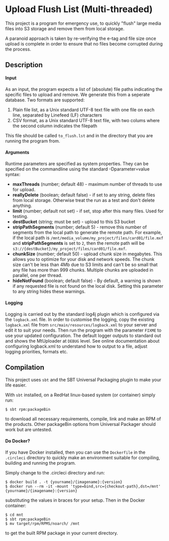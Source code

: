 Upload Flush List (Multi-threaded)
====

This project is a program for emergency use, to quickly "flush" large media files
into S3 storage and remove them from local storage.

A paranoid approach is taken by re-verifying the e-tag and file size once upload
is complete in order to ensure that no files become corrupted during the process.

Description
---

#### Input
As an input, the program expects a list of (absolute) file paths indicating the
specific files to upload and remove.  We generate this from a seperate database.
Two formats are supported:

1. Plain file list, as a Unix standard UTF-8 text file with one file on each line,
separated by Linefeed (LF) characters
2. CSV format, as a Unix standard UTF-8 text file, with two colums where the second
column indicates the filepath

This file should be called `to_flush.lst` and in the directory that you are running the program from.

#### Arguments
Runtime parameters are specified as system properties.  They can be specified on the
commandline using the standard -Dparameter=value syntax:

- **maxThreads** (number; default 48) - maximum number of threads to use for upload.
- **reallyDelete** (boolean; default false) - if set to any string, delete files from local storage.
Otherwise treat the run as a test and don't delete anything.
- **limit** (number; default not set) - if set, stop after this many files. Used for testing.
- **destBucket** (string; must be set) - upload to this S3 bucket
- **stripPathSegments** (number; default 5) - remove this number of segments from the local path to generate
the remote path.  For example, if the local path is `/mnt/media_volume/my_project/files/card01/file.mxf` and
**stripPathSegments** is set to `2`, then the remote path will be
 `s3://{destBucket}/my_project/files/card01/file.mxf`.
- **chunkSize** (number; default 50) - upload chunk size in megabytes.  This allows you to optimize for your
disk and network speeds.  The chunk size can't be less than 4Mb due to S3 limits
and can't be so small that any file has more than 999 chunks.
Multiple chunks are uploaded in parallel, one per thread.
- **hideNotFound** (boolean; default false) - By default, a warning is shown if any requested file is not
 found on the local disk.  Setting this parameter to any string hides these warnings.

#### Logging
Logging is carried out by the standard log4j plugin which is configured via the `logback.xml` file.  In order
to customise the logging, copy the existing `logback.xml` file from `src/main/resources/logback.xml` to your
server and edit it to suit your needs.  Then run the program with the parameter `FIXME` to use your updated
configuration.  The default logger outputs to standard out and shows the MtUploader at `DEBUG` level.
See online documentation about configuring logback.xml to understand how to output to a file, adjust logging
priorities, formats etc.

Compilation
---
This project uses `sbt` and the SBT Universal Packaging plugin to make your life easier.

With `sbt` installed, on a RedHat linux-based system (or container) simply run:
```
$ sbt rpm:packageBin
```
to download all necessary requirements, compile, link and make an RPM of the products.
Other packageBin options from Universal Packager should work but are untested.

#### Do Docker?
If you have Docker installed, then you can use the `Dockerfile` in the `.circleci` directory
to quickly make an environment suitable for compiling, building and running the program.

Simply change to the .circleci directory and run:
```
$ docker build . -t {yourname}/{imagename}:{version}
$ docker run --rm -it -mount 'type=bind,src={checkout-path},dst=/mnt' {yourname}/{imagename}:{version}
```
substituting the values in braces for your setup.  Then in the Docker container:
```
$ cd mnt
$ sbt rpm:packageBin
$ mv target/rpm/RPMS/noarch/ /mnt
```
to get the built RPM package in your current directory.
